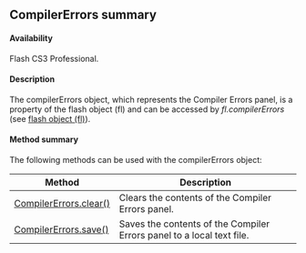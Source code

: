 ## CompilerErrors summary

#### Availability

Flash CS3 Professional.

#### Description

The compilerErrors object, which represents the Compiler Errors panel, is a property of the flash object (fl) and can be accessed by *fl.compilerErrors* (see [flash object (fl)](../Flash_object_/Flash_summary.md)).

#### Method summary

The following methods can be used with the compilerErrors object:

| **Method** | **Description** |
| --- | --- |
| [CompilerErrors.clear()](../CompilerErrors_object/CompilerErrors.md) | Clears the contents of the Compiler Errors panel. |
| [CompilerErrors.save()](../CompilerErrors_object/CompilerErrors1.md) | Saves the contents of the Compiler Errors panel to a local text file. |
